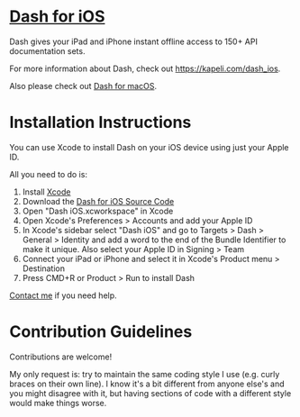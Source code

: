 # [Dash for iOS](https://kapeli.com/dash_ios)

Dash gives your iPad and iPhone instant offline access to 150+ API documentation sets.

For more information about Dash, check out https://kapeli.com/dash_ios.

Also please check out [Dash for macOS](https://kapeli.com/dash).

# Installation Instructions

You can use Xcode to install Dash on your iOS device using just your Apple ID.

All you need to do is:

1. Install [Xcode](https://developer.apple.com/xcode/download/)
1. Download the [Dash for iOS Source Code](https://github.com/Kapeli/Dash-iOS/releases/latest)
1. Open "Dash iOS.xcworkspace" in Xcode
1. Open Xcode's Preferences > Accounts and add your Apple ID
1. In Xcode's sidebar select "Dash iOS" and go to Targets > Dash > General > Identity and add a word to the end of the Bundle Identifier to make it unique. Also select your Apple ID in Signing > Team
1. Connect your iPad or iPhone and select it in Xcode's Product menu > Destination
1. Press CMD+R or Product > Run to install Dash

[Contact me](https://kapeli.com/contact) if you need help.

# Contribution Guidelines

Contributions are welcome! 

My only request is: try to maintain the same coding style I use (e.g. curly braces on their own line). I know it's a bit different from anyone else's and you might disagree with it, but having sections of code with a different style would make things worse.
